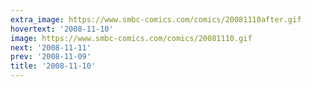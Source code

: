 ```yaml
---
extra_image: https://www.smbc-comics.com/comics/20081110after.gif
hovertext: '2008-11-10'
image: https://www.smbc-comics.com/comics/20081110.gif
next: '2008-11-11'
prev: '2008-11-09'
title: '2008-11-10'
---
```

